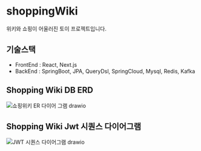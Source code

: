 # shoppingWiki

위키와 쇼핑이 어울러진 토이 프로젝트입니다.

## 기술스택 
  
- FrontEnd : React, Next.js
- BackEnd : SpringBoot, JPA, QueryDsl, SpringCloud, Mysql, Redis, Kafka
  

## Shopping Wiki DB ERD

![쇼핑위키 ER 다이어 그램 drawio](https://github.com/kibongcoders/shoppingWiki/assets/54662349/8e635663-dff5-4cb5-9d29-d340cc84e470)

## Shopping Wiki Jwt 시퀀스 다이어그램
![JWT 시퀀스 다이어그램 drawio](https://github.com/kibongcoders/shoppingWiki/assets/54662349/a26ef4c3-a5e3-481b-b99f-b46b6b7c51c9)
